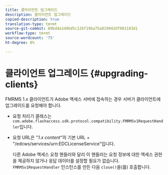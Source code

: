 ```yaml
---
title: 클라이언트 업그레이드
description: 클라이언트 업그레이드
copied-description: true
translation-type: tm+mt
source-git-commit: 89bdda1d4bd5c126f19ba75a819942df901183d1
workflow-type: tm+mt
source-wordcount: '75'
ht-degree: 0%

---
```



# 클라이언트 업그레이드 {#upgrading-clients}

FMRMS 1.x 클라이언트가 Adobe 액세스 서버에 접속하는 경우 서버가 클라이언트에 업그레이드를 요청해야 합니다.

* 요청 처리기 클래스는 `com.adobe.flashaccess.sdk.protocol.compatibility.FMRMSv1RequestHandler`입니다.
* 요청 URL은 &quot;*1.x content*&quot;의 기본 URL + &quot;/edcws/services/urn:EDCLicenseService&quot;입니다.

   다른 Adobe 액세스 요청 핸들러와 달리 이 핸들러는 요청 정보에 대한 액세스 권한을 제공하지 않거나 응답 데이터를 설정할 필요가 없습니다. `FMRMSv1RequestHandler` 인스턴스를 만든 다음 `close()`을(를) 호출합니다.